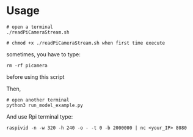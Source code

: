 # Usage

```
# open a terminal
./readPiCameraStream.sh

# chmod +x ./readPiCameraStream.sh when first time execute
```

sometimes, you have to type:

```
rm -rf picamera
```

before using this script

Then,

```
# open another terminal
python3 run_model_example.py
```

And use Rpi terminal type:

```
raspivid -n -w 320 -h 240 -o - -t 0 -b 2000000 | nc <your_IP> 8080
```
